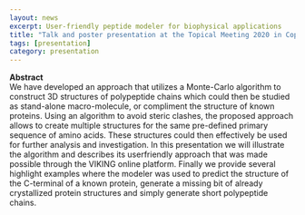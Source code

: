```yaml
---
layout: news
excerpt: User-friendly peptide modeler for biophysical applications
title: "Talk and poster presentation at the Topical Meeting 2020 in Copenhagen, Denmark"
tags: [presentation]
category: presentation
---
```


<b>Abstract</b><br>
We have developed an approach that utilizes a Monte-Carlo algorithm to construct 3D structures of polypeptide chains which could then be studied as stand-alone macro-molecule, or compliment the structure of known proteins. Using an algorithm to avoid steric clashes, the proposed approach allows to create multiple structures for the same pre-defined primary sequence of amino acids. These structures could then effectively be used for further analysis and investigation. In this presentation we will illustrate the algorithm and describes its userfriendly approach that was made possible through the VIKING online platform. Finally we provide several highlight examples where the modeler was used to predict the structure of the C-terminal of a known protein, generate a missing bit of already crystallized protein structures and simply generate short polypeptide chains.
